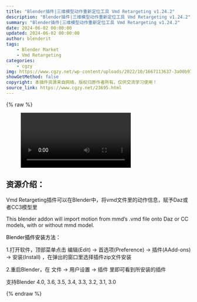 ```yaml
---
title: "Blender插件|三维模型动作重新定位工具 Vmd Retargeting v1.24.2"
description: "Blender插件|三维模型动作重新定位工具 Vmd Retargeting v1.24.2"
summary: "Blender插件|三维模型动作重新定位工具 Vmd Retargeting v1.24.2"
date: 2024-06-02 00:00:00
updated: 2024-06-02 00:00:00
author: blenderit
tags: 
    - Blender Market
    - Vmd Retargeting
categories:
    - cgzy
img: https://www.cgzy.net/wp-content/uploads/2022/10/1667113637-3a00b973841276b.jpg
showGetMethod: false
copyright: 本插件资源来自网络，版权归原作者所有，仅供交流学习使用！
source_link: https://www.cgzy.net/23695.html
---
```


{% raw %}
<figure class="wp-block-video aligncenter"><video controls src="https://cloud.video.taobao.com//play/u/80049544/p/2/e/6/t/1/383627505538.mp4"></video></figure><div class="wp-block-pandastudio-title"><div class="title_style_01"><h2 id="h2-0">资源介绍：</h2></div></div><p class="is-style-text-indent-2em">Vmd Retargeting插件可以在Blender中，将vmd文件里的动作信息，赋予Daz或者CC3模型里</p><p>This blender addon will import motion from mmd’s .vmd file onto Daz or CC models, with or without mmd model.</p><p><mark style="background-color:rgba(0, 0, 0, 0)" class="has-inline-color has-vivid-red-color">Blender插件安装方法：</mark></p><p>1.打开软件，顶部菜单点击 编辑(Edit) → 首选项(Preference) → 插件(AAdd-ons) → 安装(Install) ，在弹出的窗口里选择插件zip文件安装</p><p>2.重启Blender，在 文件 → 用户设置 → 插件 里即可看到所安装的插件</p><div class="wp-block-pandastudio-tips"><div class="tip success "><p>支持Blender 4.0, 3.6, 3.5, 3.4, 3.3, 3.2, 3.1, 3.0</p>
</div></div>
<div style="display: none">cgzy</div>
{% endraw %}